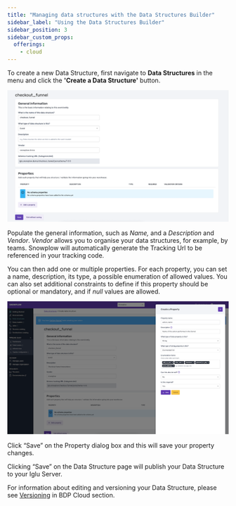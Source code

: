 ```yaml
---
title: "Managing data structures with the Data Structures Builder"
sidebar_label: "Using the Data Structures Builder"
sidebar_position: 3
sidebar_custom_props:
  offerings:
    - cloud
---
```


To create a new Data Structure, first navigate to **Data Structures** in the menu and click the **'Create a Data Structure'** button.

![](images/data-structures-1.png)

Populate the general information, such as *Name,* and a *Description* and *Vendor*. *Vendor* allows you to organise your data structures, for example, by teams. Snowplow will automatically generate the Tracking Url to be referenced in your tracking code.

You can then add one or multiple properties. For each property, you can set a name, description, its type, a possible enumeration of allowed values. You can also set additional constraints to define if this property should be optional or mandatory, and if *null* values are allowed.

![](images/data-structures-2.png)

Click “Save” on the Property dialog box and this will save your property changes.

Clicking “Save” on the Data Structure page will publish your Data Structure to your Iglu Server.

For information about editing and versioning your Data Structure, please see [Versioning](/docs/understanding-tracking-design/versioning-your-data-structures/cloud/index.md) in BDP Cloud section.
